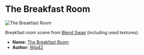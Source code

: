 The Breakfast Room
=============

![The Breakfast Room](https://www.janwalter.org/assets/breakfast.png)

Breakfast room scene from [Blend Swap](http://www.blendswap.com)
(including used textures):

* **Name:** [The Breakfast Room](https://www.blendswap.com/blends/view/75431)
* **Author:** [Wig42](http://www.blendswap.com/users/view/Wig42)
